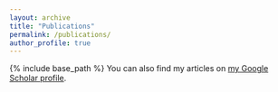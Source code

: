 ```yaml
---
layout: archive
title: "Publications"
permalink: /publications/
author_profile: true
---
```


{% include base_path %}
  You can also find my articles on [my Google Scholar profile](https://scholar.google.com/citations?user=UMgX_-YAAAAJ&hl=zh-CN).



